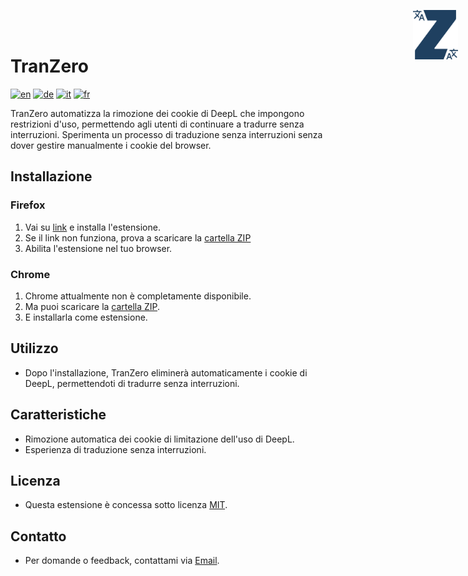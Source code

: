 # TranZero
<img src="./logo.svg" alt="logo" style="position: absolute; top: 1rem; right: 1rem; width: 4.5rem">

[![en](https://img.shields.io/badge/lang-en-red.svg)](https://github.com/FabDonRixos/TranZero/blob/main/README.md)
[![de](https://img.shields.io/badge/lang-de-yellow.svg)](https://github.com/FabDonRixos/TranZero/blob/main/README.de.md)
[![it](https://img.shields.io/badge/lang-it-green.svg)](https://github.com/FabDonRixos/TranZero/blob/main/README.it.md)
[![fr](https://img.shields.io/badge/lang-fr-blue.svg)](https://github.com/FabDonRixos/TranZero/blob/main/README.fr.md)

TranZero automatizza la rimozione dei cookie di DeepL che impongono restrizioni d'uso, permettendo agli utenti di continuare a tradurre senza interruzioni. Sperimenta un processo di traduzione senza interruzioni senza dover gestire manualmente i cookie del browser.

## Installazione

### Firefox
1. Vai su [link](https://addons.mozilla.org/de/firefox/addon/tranzero/) e installa l'estensione.
2. Se il link non funziona, prova a scaricare la [cartella ZIP](https://github.com/FabDonRixos/TranZero/blob/master/TranZero_Firefox.zip "download")
3. Abilita l'estensione nel tuo browser.

### Chrome
1. Chrome attualmente non è completamente disponibile.
2. Ma puoi scaricare la [cartella ZIP](https://github.com/FabDonRixos/TranZero/blob/master/TranZero_Chrome.zip "download").
3. E installarla come estensione.

## Utilizzo

- Dopo l'installazione, TranZero eliminerà automaticamente i cookie di DeepL, permettendoti di tradurre senza interruzioni.

## Caratteristiche

- Rimozione automatica dei cookie di limitazione dell'uso di DeepL.
- Esperienza di traduzione senza interruzioni.

## Licenza

- Questa estensione è concessa sotto licenza [MIT](https://github.com/FabDonRixos/TranZero/blob/master/LICENSE).

## Contatto

- Per domande o feedback, contattami via [Email](mailto:question@fabian.li).
